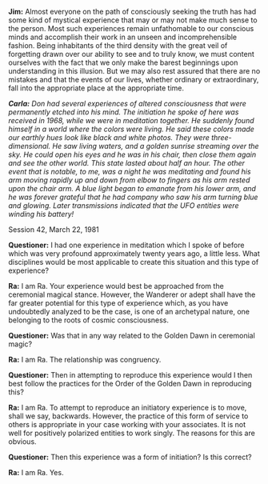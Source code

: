 <p><strong>Jim:</strong> Almost everyone on the path of consciously seeking the truth has had some kind of mystical experience that may or may not make much sense to the person. Most such experiences remain unfathomable to our conscious minds and accomplish their work in an unseen and incomprehensible fashion. Being inhabitants of the third density with the great veil of forgetting drawn over our ability to see and to truly know, we must content ourselves with the fact that we only make the barest beginnings upon understanding in this illusion. But we may also rest assured that there are no mistakes and that the events of our lives, whether ordinary or extraordinary, fall into the appropriate place at the appropriate time.</p>
<p><strong><em>Carla:</em></strong><em> Don had several experiences of altered consciousness that were permanently etched into his mind. The initiation he spoke of here was received in 1968, while we were in meditation together. He suddenly found himself in a world where the colors were living. He said these colors made our earthly hues look like black and white photos. They were three-dimensional. He saw living waters, and a golden sunrise streaming over the sky. He could open his eyes and he was in his chair, then close them again and see the other world. This state lasted about half an hour. The other event that is notable, to me, was a night he was meditating and found his arm moving rapidly up and down from elbow to fingers as his arm rested upon the chair arm. A blue light began to emanate from his lower arm, and he was forever grateful that he had company who saw his arm turning blue and glowing. Later transmissions indicated that the UFO entities were winding his battery!</em></p>
<p class="transcript-sub-title">Session 42, March 22, 1981</p>
<p><strong>Questioner:</strong> I had one experience in meditation which I spoke of before which was very profound approximately twenty years ago, a little less. What disciplines would be most applicable to create this situation and this type of experience?</p>
<p><strong>Ra:</strong> I am Ra. Your experience would best be approached from the ceremonial magical stance. However, the Wanderer or adept shall have the far greater potential for this type of experience which, as you have undoubtedly analyzed to be the case, is one of an archetypal nature, one belonging to the roots of cosmic consciousness.</p>
<p><strong>Questioner:</strong> Was that in any way related to the Golden Dawn in ceremonial magic?</p>
<p><strong>Ra:</strong> I am Ra. The relationship was congruency.</p>
<p><strong>Questioner:</strong> Then in attempting to reproduce this experience would I then best follow the practices for the Order of the Golden Dawn in reproducing this?</p>
<p><strong>Ra:</strong> I am Ra. To attempt to reproduce an initiatory experience is to move, shall we say, backwards. However, the practice of this form of service to others is appropriate in your case working with your associates. It is not well for positively polarized entities to work singly. The reasons for this are obvious.</p>
<p><strong>Questioner:</strong> Then this experience was a form of initiation? Is this correct?</p>
<p><strong>Ra:</strong> I am Ra. Yes.</p>